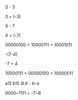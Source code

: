 3 - 3

3 + (-3)



4 - 7

4 + (-7)

00000100 + 10000111 = 10001011

-(7-4)

-7 + 4

10000111 + 00000100 = 10000011



 a의 b의 보수 : b-a

0000~1111 = -7~8